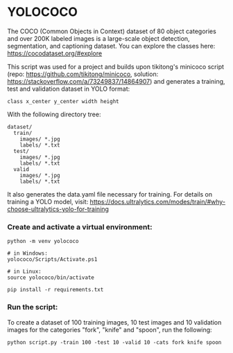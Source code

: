 # YOLOCOCO

The COCO (Common Objects in Context) dataset of 80 object categories and over 200K labeled images is a large-scale object detection, segmentation, and captioning dataset. You can explore the classes here: https://cocodataset.org/#explore

This script was used for a project and builds upon tikitong's minicoco script (repo: https://github.com/tikitong/minicoco, solution: https://stackoverflow.com/a/73249837/14864907) and generates a training, test and validation dataset in YOLO format:

```
class x_center y_center width height
```

With the following directory tree:
```
dataset/
  train/
    images/ *.jpg
    labels/ *.txt
  test/
    images/ *.jpg
    labels/ *.txt
  valid
    images/ *.jpg
    labels/ *.txt
```

It also generates the data.yaml file necessary for training. For details on training a YOLO model, visit: https://docs.ultralytics.com/modes/train/#why-choose-ultralytics-yolo-for-training

### Create and activate a virtual environment:
```
python -m venv yolococo

# in Windows:
yolococo/Scripts/Activate.ps1

# in Linux:
source yolococo/bin/activate

pip install -r requirements.txt
```

### Run the script: 
To create a dataset of 100 training images, 10 test images and 10 validation images for the categories "fork", "knife" and "spoon", run the following:

```
python script.py -train 100 -test 10 -valid 10 -cats fork knife spoon
```
